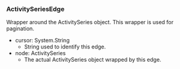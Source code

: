 ### ActivitySeriesEdge
Wrapper around the ActivitySeries object. This wrapper is used for pagination.

- cursor: System.String
  - String used to identify this edge.
- node: ActivitySeries
  - The actual ActivitySeries object wrapped by this edge.
